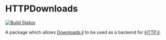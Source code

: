 # HTTPDownloads

[![Build Status](https://github.com/JuliaComputing/HTTPDownloads.jl/workflows/CI/badge.svg)](https://github.com/JuliaComputing/HTTPDownloads.jl/actions)

A package which allows [Downloads.jl](https://github.com/JuliaLang/Downloads.jl/)
to be used as a backend for [HTTP.jl](https://github.com/JuliaWeb/HTTP.jl).

